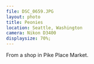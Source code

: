 ```yaml
---
file: DSC_0659.JPG
layout: photo
title: Peonies
location: Seattle, Washington
camera: Nikon D3400
displaysize: 70%;
---
```


From a shop in Pike Place Market.
